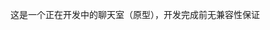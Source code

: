 这是一个正在开发中的聊天室（原型），开发完成前无兼容性保证

<!--
                +-----------+
                |  Clients  |
                +-----------+
                      |
                  websocket
                 与客户端通信
                      |
                      |
                      |***
                      |
                      |
+---------------------------------------------+
|+----------+        gRPC         +----------+|   离线消息   +-------+
||  Server  |---------------------|  Server  ||-------------| Kafka |
|+----------+     服务器间通讯      +----------+|   聊天记录   +-------+
+---------------------------------------------+
        |                         |
        |***                      |***
  +-----------+              +---------+
  |  用户数据  |               | 在线信息 |
  |   Mysql   |              | redis   |
  +-----------+              +---------+
 -->

